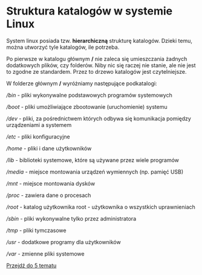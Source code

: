 # Struktura katalogów w systemie Linux

System linux posiada tzw. **hierarchiczną** strukturę katalogów. Dzieki temu, można utworzyć tyle katalogów, ile potrzeba.

Po pierwsze w katalogu głównym **/** nie zaleca się umieszczania żadnych dodatkowych plików, czy folderów. Niby nic się raczej nie stanie, ale nie jest to zgodne ze standardem. Przez to drzewo katalogów jest czytelniejsze.

W folderze głównym **/** wyróżniamy następujące podkatalogi:

*/bin* - pliki wykonywalne podstawowych programów systemowych

*/boot* - pliki umożliwiające zbootowanie (uruchomienie) systemu

*/dev* - pliki, za pośrednictwem których odbywa się komunikacja pomiędzy urządzeniami a systemem

*/etc* - pliki konfiguracyjne

*/home* - pliki i dane użytkowników

*/lib* - biblioteki systemowe, które są używane przez wiele programów

*/media* - miejsce montowania urządzeń wymiennych (np. pamięć USB)

*/mnt* - miejsce montowania dysków

*/proc* - zawiera dane o procesach

*/root* - katalog użytkownika root - użytkownika o wszystkich uprawnieniach

*/sbin* - pliki wykonywalne tylko przez administratora

*/tmp* - pliki tymczasowe

*/usr* - dodatkowe programy dla użytkowników

*/var* - zmienne pliki systemowe

[Przejdź do 5 tematu](/content/r1/t5)